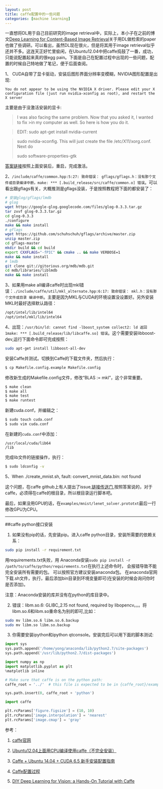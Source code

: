 ```yaml
---
layout: post
title: caffe配置中的一些问题
categories: [machine learning]
---
```


一直想将DL用于自己目前研究的image retrieval中，实际上，本小子在之前的博文[Deep Learning for Content-Based Image Retrieval](http://yongyuan.name/blog/deep-learning-for-cbir.html)关于用DL做检索的paper也做了些调研。可以看出，虽然DL现在很火，但是将其用于image retrieval似乎还并不多。这连天正好忙里偷闲，在Ubuntu12.04中把caffe捣鼓了一番，成功，只能说配置起来真的很egg pain。下面是自己在配置过程中出现的一些问题，配置的时候自己特地做了笔记，便于后面查阅。

1、 CUDA自带了显卡驱动，安装后图形界面分辨率变模糊，NVIDIA图形配置是出现:

```text
You do not appear to be using the NVIDIA X driver. Please edit your X configuration file (just run nvidia-xconfig as root), and restart the X server
```
主要是由于没激活安装的显卡:

>I was also facing the same problem. Now that you asked it, I wanted to fix >in my computer as well. So here is how you do it.

>EDIT: sudo apt-get install nvidia-current

>sudo nvidia-xconfig. This will just create the file /etc/X11/xorg.conf. Next do
>
>sudo software-properties-gtk

[答案链接](http://askubuntu.com/questions/286654/nvidia-driver-installed-successfully-but-not-activated)按照上面安装后，重启，完成激活。

2、`/include/caffe/common.hpp:5:27: 致命错误： gflags/gflags.h：没有那个文件或目录编译中断。make: *** [.build_release/src/caffe/common.o] 错误`。可以看出跟gflags有关，大概推测是gflags没装，于是按照教程把下面的都安装了：

```sh
# 安装glog/gflags/lmdb
# glog
wget https://google-glog.googlecode.com/files/glog-0.3.3.tar.gz
tar zxvf glog-0.3.3.tar.gz
cd glog-0.3.3
./configure
make && make install
# gflags
wget https://github.com/schuhschuh/gflags/archive/master.zip
unzip master.zip
cd gflags-master
mkdir build && cd build
export CXXFLAGS="-fPIC" && cmake .. && make VERBOSE=1
make && make install
# lmdb
git clone git://gitorious.org/mdb/mdb.git
cd mdb/libraries/liblmdb
make && make install 
```
3、如果用make all编译caffe时出现mkl错误：`./include/caffe/util/mkl_alternate.hpp:6:17: 致命错误： mkl.h：没有那个文件或目录
编译中断`。主要是因为MKL与CUDA的环境设置没设置好。另外安装MKL时最好选择默认路径：

```sh
/opt/intel/lib/intel64
/opt/intel/mkl/lib/intel64
```
4、出现：`/usr/bin/ld: cannot find -lboost_system
collect2: ld 返回 1make: *** [.build_release/lib/libcaffe.so] 错误`。这个需要安装libboost-dev,运行下面命令即可完成按照：

```sh
sudo apt-get install libboost-all-dev
```
安装Caffe并测试。切换到Caffe的下载文件夹，然后执行：

```sh
$ cp Makefile.config.example Makefile.config
```
修改新生成的Makefile.config文件，修改“BLAS := mkl”，这个非常重要。

```sh
$ make clean
$ make all
$ make test
$ make runtest
```
新建cuda.conf，并编辑之：

```sh
$ sudo touch cuda.conf
$ sudo vim cuda.conf
```
在新建的`cuda.conf`中添加：

```text
/usr/local/cuda/lib64
/lib
```
完成lib文件的链接操作，执行：

```sh
$ sudo ldconfig -v 
```
5、When ./create_mnist.sh, fault: convert_mnist_data.bin: not found

这个问题，在caffe github上有人提出了issue,[链接传送门](https://github.com/BVLC/caffe/issues/1251),按照答案说的，对于caffe，必须得在caffe的根目录，所以根目录运行脚本吧。

最后，如果没用GPU的话，在`examples/mnist/lenet_solver.prototxt`最后一行修改GPU为CPU。

---

##caffe python接口安装

1. 如果没有pip的话，先安装pip。进入caffe python目录，安装所需要的依赖关系：

```sh
sudo pip install -r requirement.txt 
```
用requirements.txt失败，用 Anaconda安装`sudo pip install -r /path/to/caffe/python/requirements.txt`在执行上述命令时， 会报错导致不能完全安装所有需要的包。 可以按照官方建议安装anaconda包。 在anaconda官网下载.sh文件，执行，最后添加bin目录到环境变量即可(在安装的时候会询问你时是否添加)。

注意：Anaconda安装的库并没有在python的库目录中。

2. 错误：libm.so.6: GLIBC_2.15 not found, required by libopencv。。。将libm.so.6和libm.so重命名为别的即可,比如：

```sh
sudo mv libm.so.6 libm.so.6.backup
sudo mv libm.so libm.so.backup
```

3. 你需要安装ipython和ipython qtconsole。安装完后可以用下面的脚本测试:

```python
import sys
sys.path.append('/home/yong/anaconda/lib/python2.7/site-packages')
sys.path.append('/usr/lib/python2.7/dist-packages')

import numpy as np
import matplotlib.pyplot as plt
%matplotlib inline

# Make sure that caffe is on the python path:
caffe_root = '../'  # this file is expected to be in {caffe_root}/examples

sys.path.insert(0, caffe_root + 'python')

import caffe

plt.rcParams['figure.figsize'] = (10, 10)
plt.rcParams['image.interpolation'] = 'nearest'
plt.rcParams['image.cmap'] = 'gray'
```

参考：

1. [caffe官网](http://caffe.berkeleyvision.org/installation.html)

2. [Ubuntu12.04上面用CPU编译使用caffe（不完全安装）](http://blog.csdn.net/zxd675816777/article/details/39649281)

3. [Caffe + Ubuntu 14.04 + CUDA 6.5 新手安装配置指南](http://blog.csdn.net/u013476464/article/details/38071075)

4. [Caffe配置过程](http://www.haogongju.net/art/2433691)

5. [DIY Deep Learning for Vision: a Hands-On Tutorial with Caffe](https://docs.google.com/presentation/d/1UeKXVgRvvxg9OUdh_UiC5G71UMscNPlvArsWER41PsU/preview?sle=true&slide=id.g355666fe0_0104)
